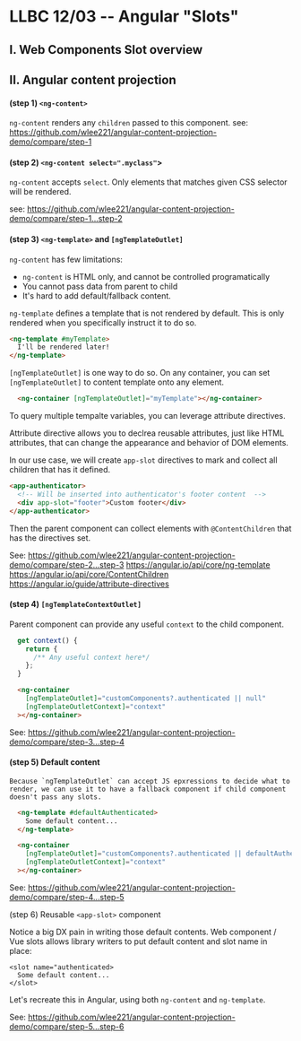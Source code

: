 # LLBC 12/03 -- Angular "Slots"

## I. Web Components Slot overview

## II. Angular content projection

#### (step 1) `<ng-content>`
`ng-content` renders any `children` passed to this component.
see: https://github.com/wlee221/angular-content-projection-demo/compare/step-1
#### (step 2) `<ng-content select=".myclass"`>
`ng-content` accepts `select`. Only elements that matches given CSS selector will be rendered.

see: https://github.com/wlee221/angular-content-projection-demo/compare/step-1...step-2

#### (step 3) `<ng-template>` and `[ngTemplateOutlet]`

`ng-content` has few limitations:
- `ng-content` is HTML only, and cannot be controlled programatically
- You cannot pass data from parent to child
- It's hard to add default/fallback content.


`ng-template` defines a template that is not rendered by default. This is only rendered when you specifically instruct it to do so.

```html
<ng-template #myTemplate>
  I'll be rendered later!
</ng-template>
```

`[ngTemplateOutlet]` is one way to do so. On any container, you can set `[ngTemplateOutlet]` to content template onto any element. 
 
```html
  <ng-container [ngTemplateOutlet]="myTemplate"></ng-container>
```

To query multiple tempalte variables, you can leverage attribute directives.

Attribute directive allows you to declrea reusable attributes, just like HTML attributes, that can change the appearance and behavior of DOM elements.

In our use case, we will create `app-slot` directives to mark and collect all children that has it defined.

```html
<app-authenticator>
  <!-- Will be inserted into authenticator's footer content  -->
  <div app-slot="footer">Custom footer</div> 
</app-authenticator>
```

Then the parent component can collect elements with `@ContentChildren` that has the directives set.

See:  https://github.com/wlee221/angular-content-projection-demo/compare/step-2...step-3
      https://angular.io/api/core/ng-template
      https://angular.io/api/core/ContentChildren
      https://angular.io/guide/attribute-directives

#### (step 4) `[ngTemplateContextOutlet]`

Parent component can provide any useful `context` to the child component.

```ts
  get context() {
    return {
      /** Any useful context here*/
    };
  }
```

```html
  <ng-container
    [ngTemplateOutlet]="customComponents?.authenticated || null"
    [ngTemplateOutletContext]="context"
  ></ng-container>
```

See: https://github.com/wlee221/angular-content-projection-demo/compare/step-3...step-4

#### (step 5) Default content

    Because `ngTemplateOutlet` can accept JS epxressions to decide what to render, we can use it to have a fallback component if child component doesn't pass any slots.

```html
  <ng-template #defaultAuthenticated>
    Some default content...
  </ng-template>

  <ng-container
    [ngTemplateOutlet]="customComponents?.authenticated || defaultAuthenticated"
    [ngTemplateOutletContext]="context"
  ></ng-container>
```

See: https://github.com/wlee221/angular-content-projection-demo/compare/step-4...step-5

(step 6) Reusable `<app-slot>` component

Notice a big DX pain in writing those default contents. Web component / Vue slots allows library writers to put default content and slot name in place:

```
<slot name="authenticated>
  Some default content...
</slot>
```

Let's recreate this in Angular, using both `ng-content` and `ng-template`.

See: https://github.com/wlee221/angular-content-projection-demo/compare/step-5...step-6
